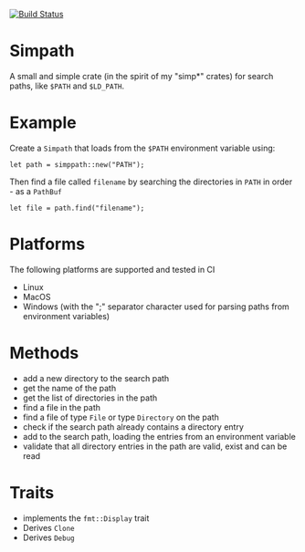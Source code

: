 [![Build Status](https://travis-ci.org/andrewdavidmackenzie/simpath.svg?branch=master)](https://travis-ci.org/andrewdavidmackenzie/simpath)

# Simpath
A small and simple crate (in the spirit of my "simp*" crates) for search paths, like `$PATH` and `$LD_PATH`.

# Example
Create a `Simpath` that loads from the `$PATH` environment variable using:

```
let path = simppath::new("PATH");
```

Then find a file called `filename` by searching the directories in `PATH` in order - as a `PathBuf`
```
let file = path.find("filename");
```

# Platforms
The following platforms are supported and tested in CI
* Linux
* MacOS
* Windows (with the ";" separator character used for parsing paths from environment variables)

# Methods
* add a new directory to the search path
* get the name of the path 
* get the list of directories in the path
* find a file in the path
* find a file of type `File` or type `Directory` on the path
* check if the search path already contains a directory entry
* add to the search path, loading the entries from an environment variable
* validate that all directory entries in the path are valid, exist and can be read

# Traits
* implements the `fmt::Display` trait
* Derives `Clone`
* Derives `Debug`